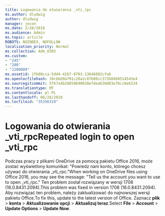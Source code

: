 ```yaml
---
title: Logowania do otwierania _vti_rpc
ms.author: dludwig
author: dludwig
manager: jecon
ms.date: 2/26/2018
ms.audience: Admin
ms.topic: article
ROBOTS: NOINDEX, NOFOLLOW
localization_priority: Normal
ms.collection: Adm_O365
ms.custom:
- "245"
- "280"
- "2200009"
ms.assetid: 1fb88cca-5dd4-4167-8783-13646082cfa0
ms.openlocfilehash: 10cb6d9a791c20a2c87b80cc373b04b0514543e4
ms.sourcegitcommit: 5fb7a4b28859690020efdea630d03e70cc0e6334
ms.translationtype: MT
ms.contentlocale: pl-PL
ms.lasthandoff: 06/28/2019
ms.locfileid: "35356319"
---
```

# <a name="repeated-login-to-open-vtirpc"></a><span data-ttu-id="6423a-102">Logowania do otwierania _vti_rpc</span><span class="sxs-lookup"><span data-stu-id="6423a-102">Repeated login to open _vti_rpc</span></span>

<span data-ttu-id="6423a-103">Podczas pracy z plikami OneDrive za pomocą pakietu Office 2016, może zostać wyświetlony komunikat: "Powiedz nam konto, którego chcesz używać do otwierania _vti_rpc."</span><span class="sxs-lookup"><span data-stu-id="6423a-103">When working on OneDrive files using Office 2016, you may see the message: "Tell us the account you want to use to open _vti_rpc."</span></span> <span data-ttu-id="6423a-104">Ten problem został rozwiązany w wersji 1708 (16.0.8431.2094).</span><span class="sxs-lookup"><span data-stu-id="6423a-104">This problem was fixed in version 1708 (16.0.8431.2094).</span></span> <span data-ttu-id="6423a-105">Aby rozwiązać ten problem, należy zaktualizować do najnowszej wersji pakietu Office.</span><span class="sxs-lookup"><span data-stu-id="6423a-105">To fix this, update to the latest version of Office.</span></span> <span data-ttu-id="6423a-106">Zaznacz **plik** \> **konta** \> **Aktualizowanie opcji** \> **Aktualizuj teraz**.</span><span class="sxs-lookup"><span data-stu-id="6423a-106">Select **File** \> **Account** \> **Update Options** \> **Update Now**.</span></span>
  